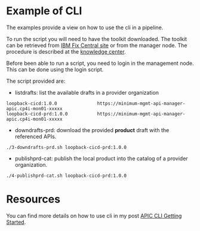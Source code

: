# Example of CLI

The examples provide a view on how to use the cli in a pipeline.

To run the script you will need to have the toolkit downloaded.
The toolkit can be retrieved from [IBM Fix Central site](https://www-945.ibm.com/support/fixcentral/) or from the manager node.
The procedure is described at the [knowledge center](https://www.ibm.com/support/knowledgecenter/SSMNED_v10/com.ibm.apic.toolkit.doc/tapim_cli_install.html).

Before been able to run a script, you need to login in the management node. This can be done using the login script.

The script provided are:
- listdrafts: list the available drafts in a provider organization
```
loopback-cicd:1.0.0               https://minimum-mgmt-api-manager-apic.cp4i-mon01-xxxxx
loopback-cicd-prd:1.0.0           https://minimum-mgmt-api-manager-apic.cp4i-mon01-xxxxx
```
- downdrafts-prd: download the provided **product** draft with the referenced APIs.
```
./3-downdrafts-prd.sh loopback-cicd-prd:1.0.0
```
- publishprd-cat: publish the local product into the catalog of a provider organization.
```
./4-publishprd-cat.sh loopback-cicd-prd:1.0.0
```

# Resources
You can find more details on how to use cli in my post [APIC CLI Getting Started](https://prichelle.github.io/2020-07-16-APICCLI-start/).
